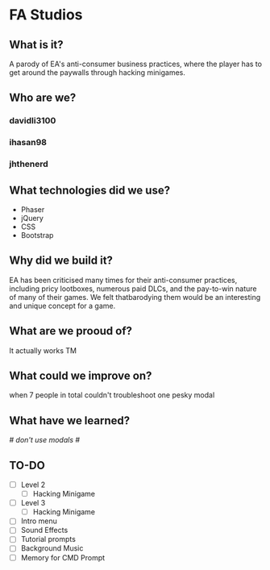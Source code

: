 # FA Studios


## What is it?
A parody of EA's anti-consumer business practices, where the player has to get around the paywalls through hacking minigames.


## Who are we?
### davidli3100
<!--- Add Description --->

### ihasan98
<!--- Add Description --->

### jhthenerd
<!--- Add Description --->


## What technologies did we use?
* Phaser
* jQuery
* CSS
* Bootstrap


## Why did we build it?
EA has been criticised many times for their anti-consumer practices, including pricy lootboxes, numerous paid DLCs, and the pay-to-win nature of many of their games. We felt thatbarodying them would be an interesting and unique concept for a game.

## What are we prooud of?
It actually works TM  

## What could we improve on?
when 7 people in total couldn't troubleshoot one pesky modal

## What have we learned?
*# don't use modals #*

## TO-DO
- [ ] Level 2
  - [ ] Hacking Minigame
- [ ] Level 3
  - [ ] Hacking Minigame
- [ ] Intro menu
- [ ] Sound Effects
- [ ] Tutorial prompts
- [ ] Background Music
- [ ] Memory for CMD Prompt
